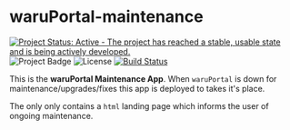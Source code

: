 # waruPortal-maintenance

[![Project Status: Active - The project has reached a stable, usable state and is being actively developed.](http://www.repostatus.org/badges/latest/active.svg)](http://www.repostatus.org/#active) ![Project Badge](https://img.shields.io/badge/shiny-waruPortal-ff69b4.svg) ![License](https://img.shields.io/badge/license-GNU%20GPL%20v3.0-blue.svg "GNU GPL v3.0") [![Build Status](https://travis-ci.org/aberWARU/waruPortal-maintenance.svg?branch=master)](https://travis-ci.org/aberWARU/waruPortal-maintenance)

This is the **waruPortal Maintenance App**. When `waruPortal` is down for maintenance/upgrades/fixes this app is deployed to takes it's place.

The only only contains a `html` landing page which informs the user of ongoing maintenance.


